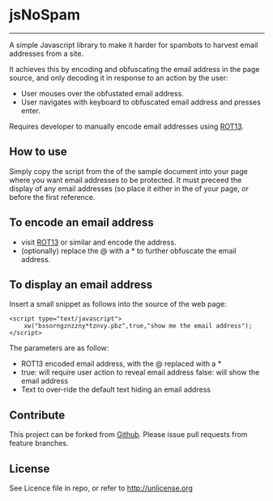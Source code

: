 # jsNoSpam
----------
A simple Javascript library to make it harder for spambots to harvest email addresses from a site.

It achieves this by encoding and obfuscating the email address in the page source, and only decoding it in response to an action by the user:
* User mouses over the obfustated email address.
* User navigates with keyboard to obfuscated email address and presses enter.

Requires developer to manually encode email addresses using [ROT13](http://rot13.com).

How to use
----------
Simply copy the script from the <head> of the sample document into your page where you want email addresses to be protected.
It must preceed the display of any email addresses (so place it either in the <head> of your page, or before the first reference.
    
To encode an email address
--------------------------
* visit [ROT13](http://rot13.com) or similar and encode the address.
* (optionally) replace the @ with a * to further obfuscate the email address.

To display an email address
---------------------------
Insert a small snippet as follows into the source of the web page:

    <script type="text/javascript">
        xw("bssorngznzzny*tznvy.pbz",true,"show me the email address");
    </script>
    
The parameters are as follow:
* ROT13 encoded email address, with the @ replaced with a *
* true: will require user action to reveal email address
  false: will show the email address
* Text to over-ride the default text hiding an email address

    

Contribute
----------
This project can be forked from
[Github](https://github.com/Offbeatmammal/jsNoSpam). Please issue pull
requests from feature branches.

License
-------
See Licence file in repo, or refer to http://unlicense.org